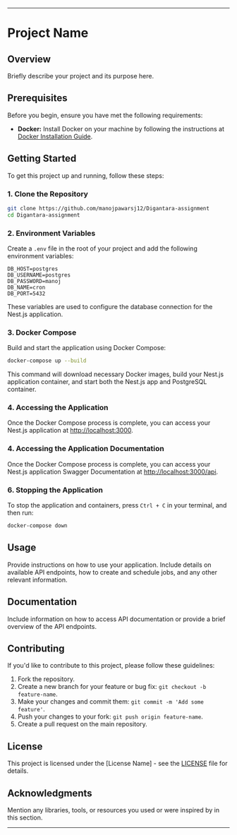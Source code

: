 
---
# Project Name

## Overview

Briefly describe your project and its purpose here.

## Prerequisites

Before you begin, ensure you have met the following requirements:

- **Docker:** Install Docker on your machine by following the instructions at [Docker Installation Guide](https://docs.docker.com/get-docker/).

## Getting Started

To get this project up and running, follow these steps:

### 1. Clone the Repository

```bash
git clone https://github.com/manojpawarsj12/Digantara-assignment
cd Digantara-assignment
```

### 2. Environment Variables

Create a `.env` file in the root of your project and add the following environment variables:

```env
DB_HOST=postgres
DB_USERNAME=postgres
DB_PASSWORD=manoj
DB_NAME=cron
DB_PORT=5432
```

These variables are used to configure the database connection for the Nest.js application.

### 3. Docker Compose

Build and start the application using Docker Compose:

```bash
docker-compose up --build
```

This command will download necessary Docker images, build your Nest.js application container, and start both the Nest.js app and PostgreSQL container.

### 4. Accessing the Application

Once the Docker Compose process is complete, you can access your Nest.js application at [http://localhost:3000](http://localhost:3000).

### 4. Accessing the Application Documentation

Once the Docker Compose process is complete, you can access your Nest.js application Swagger Documentation at [http://localhost:3000/api](http://localhost:3000/api).

### 6. Stopping the Application

To stop the application and containers, press `Ctrl + C` in your terminal, and then run:

```bash
docker-compose down
```

## Usage

Provide instructions on how to use your application. Include details on available API endpoints, how to create and schedule jobs, and any other relevant information.

## Documentation

Include information on how to access API documentation or provide a brief overview of the API endpoints.

## Contributing

If you'd like to contribute to this project, please follow these guidelines:

1. Fork the repository.
2. Create a new branch for your feature or bug fix: `git checkout -b feature-name`.
3. Make your changes and commit them: `git commit -m 'Add some feature'`.
4. Push your changes to your fork: `git push origin feature-name`.
5. Create a pull request on the main repository.

## License

This project is licensed under the [License Name] - see the [LICENSE](LICENSE) file for details.

## Acknowledgments

Mention any libraries, tools, or resources you used or were inspired by in this section.

---